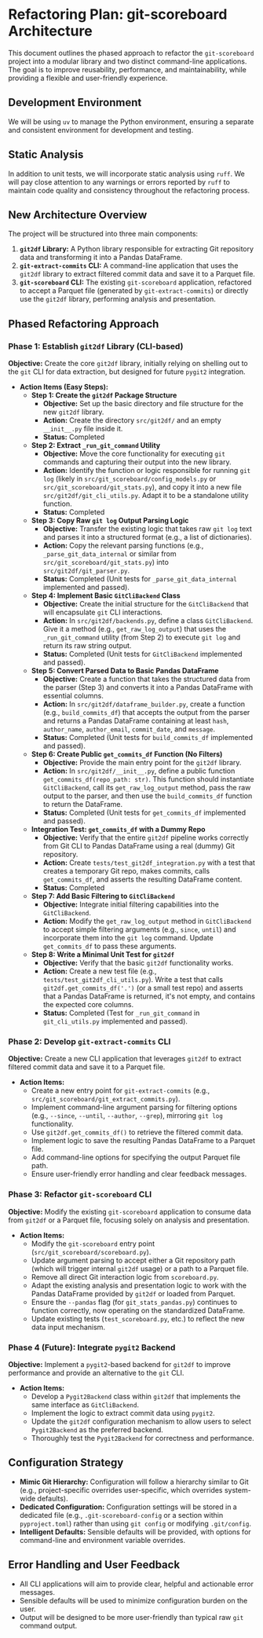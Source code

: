 # Refactoring Plan: git-scoreboard Architecture

This document outlines the phased approach to refactor the `git-scoreboard` project into a modular library and two distinct command-line applications. The goal is to improve reusability, performance, and maintainability, while providing a flexible and user-friendly experience.

## Development Environment

We will be using `uv` to manage the Python environment, ensuring a separate and consistent environment for development and testing.

## Static Analysis

In addition to unit tests, we will incorporate static analysis using `ruff`. We will pay close attention to any warnings or errors reported by `ruff` to maintain code quality and consistency throughout the refactoring process.

## New Architecture Overview

The project will be structured into three main components:

1.  **`git2df` Library:** A Python library responsible for extracting Git repository data and transforming it into a Pandas DataFrame.
2.  **`git-extract-commits` CLI:** A command-line application that uses the `git2df` library to extract filtered commit data and save it to a Parquet file.
3.  **`git-scoreboard` CLI:** The existing `git-scoreboard` application, refactored to accept a Parquet file (generated by `git-extract-commits`) or directly use the `git2df` library, performing analysis and presentation.

## Phased Refactoring Approach

### Phase 1: Establish `git2df` Library (CLI-based)

**Objective:** Create the core `git2df` library, initially relying on shelling out to the `git` CLI for data extraction, but designed for future `pygit2` integration.

*   **Action Items (Easy Steps):**
    *   **Step 1: Create the `git2df` Package Structure**
        *   **Objective:** Set up the basic directory and file structure for the new `git2df` library.
        *   **Action:** Create the directory `src/git2df/` and an empty `__init__.py` file inside it.
        *   **Status:** Completed
    *   **Step 2: Extract `_run_git_command` Utility**
        *   **Objective:** Move the core functionality for executing `git` commands and capturing their output into the new library.
        *   **Action:** Identify the function or logic responsible for running `git log` (likely in `src/git_scoreboard/config_models.py` or `src/git_scoreboard/git_stats.py`), and copy it into a new file `src/git2df/git_cli_utils.py`. Adapt it to be a standalone utility function.
        *   **Status:** Completed
    *   **Step 3: Copy Raw `git log` Output Parsing Logic**
        *   **Objective:** Transfer the existing logic that takes raw `git log` text and parses it into a structured format (e.g., a list of dictionaries).
        *   **Action:** Copy the relevant parsing functions (e.g., `_parse_git_data_internal` or similar from `src/git_scoreboard/git_stats.py`) into `src/git2df/git_parser.py`.
        *   **Status:** Completed (Unit tests for `_parse_git_data_internal` implemented and passed).
    *   **Step 4: Implement Basic `GitCliBackend` Class**
        *   **Objective:** Create the initial structure for the `GitCliBackend` that will encapsulate `git` CLI interactions.
        *   **Action:** In `src/git2df/backends.py`, define a class `GitCliBackend`. Give it a method (e.g., `get_raw_log_output`) that uses the `_run_git_command` utility (from Step 2) to execute `git log` and return its raw string output.
        *   **Status:** Completed (Unit tests for `GitCliBackend` implemented and passed).
    *   **Step 5: Convert Parsed Data to Basic Pandas DataFrame**
        *   **Objective:** Create a function that takes the structured data from the parser (Step 3) and converts it into a Pandas DataFrame with essential columns.
        *   **Action:** In `src/git2df/dataframe_builder.py`, create a function (e.g., `build_commits_df`) that accepts the output from the parser and returns a Pandas DataFrame containing at least `hash`, `author_name`, `author_email`, `commit_date`, and `message`.
        *   **Status:** Completed (Unit tests for `build_commits_df` implemented and passed).
    *   **Step 6: Create Public `get_commits_df` Function (No Filters)**
        *   **Objective:** Provide the main entry point for the `git2df` library.
        *   **Action:** In `src/git2df/__init__.py`, define a public function `get_commits_df(repo_path: str)`. This function should instantiate `GitCliBackend`, call its `get_raw_log_output` method, pass the raw output to the parser, and then use the `build_commits_df` function to return the DataFrame.
        *   **Status:** Completed (Unit tests for `get_commits_df` implemented and passed).
    *   **Integration Test: `get_commits_df` with a Dummy Repo**
        *   **Objective:** Verify that the entire `git2df` pipeline works correctly from Git CLI to Pandas DataFrame using a real (dummy) Git repository.
        *   **Action:** Create `tests/test_git2df_integration.py` with a test that creates a temporary Git repo, makes commits, calls `get_commits_df`, and asserts the resulting DataFrame content.
        *   **Status:** Completed
    *   **Step 7: Add Basic Filtering to `GitCliBackend`**
        *   **Objective:** Integrate initial filtering capabilities into the `GitCliBackend`.
        *   **Action:** Modify the `get_raw_log_output` method in `GitCliBackend` to accept simple filtering arguments (e.g., `since`, `until`) and incorporate them into the `git log` command. Update `get_commits_df` to pass these arguments.
    *   **Step 8: Write a Minimal Unit Test for `git2df`**
        *   **Objective:** Verify that the basic `git2df` functionality works.
        *   **Action:** Create a new test file (e.g., `tests/test_git2df_cli_utils.py`). Write a test that calls `git2df.get_commits_df('.')` (or a small test repo) and asserts that a Pandas DataFrame is returned, it's not empty, and contains the expected core columns.
        *   **Status:** Completed (Test for `_run_git_command` in `git_cli_utils.py` implemented and passed).

### Phase 2: Develop `git-extract-commits` CLI

**Objective:** Create a new CLI application that leverages `git2df` to extract filtered commit data and save it to a Parquet file.

*   **Action Items:**
    *   Create a new entry point for `git-extract-commits` (e.g., `src/git_scoreboard/git_extract_commits.py`).
    *   Implement command-line argument parsing for filtering options (e.g., `--since`, `--until`, `--author`, `--grep`), mirroring `git log` functionality.
    *   Use `git2df.get_commits_df()` to retrieve the filtered commit data.
    *   Implement logic to save the resulting Pandas DataFrame to a Parquet file.
    *   Add command-line options for specifying the output Parquet file path.
    *   Ensure user-friendly error handling and clear feedback messages.

### Phase 3: Refactor `git-scoreboard` CLI

**Objective:** Modify the existing `git-scoreboard` application to consume data from `git2df` or a Parquet file, focusing solely on analysis and presentation.

*   **Action Items:**
    *   Modify the `git-scoreboard` entry point (`src/git_scoreboard/scoreboard.py`).
    *   Update argument parsing to accept either a Git repository path (which will trigger internal `git2df` usage) or a path to a Parquet file.
    *   Remove all direct Git interaction logic from `scoreboard.py`.
    *   Adapt the existing analysis and presentation logic to work with the Pandas DataFrame provided by `git2df` or loaded from Parquet.
    *   Ensure the `--pandas` flag (for `git_stats_pandas.py`) continues to function correctly, now operating on the standardized DataFrame.
    *   Update existing tests (`test_scoreboard.py`, etc.) to reflect the new data input mechanism.

### Phase 4 (Future): Integrate `pygit2` Backend

**Objective:** Implement a `pygit2`-based backend for `git2df` to improve performance and provide an alternative to the `git` CLI.

*   **Action Items:**
    *   Develop a `Pygit2Backend` class within `git2df` that implements the same interface as `GitCliBackend`.
    *   Implement the logic to extract commit data using `pygit2`.
    *   Update the `git2df` configuration mechanism to allow users to select `Pygit2Backend` as the preferred backend.
    *   Thoroughly test the `Pygit2Backend` for correctness and performance.

## Configuration Strategy

*   **Mimic Git Hierarchy:** Configuration will follow a hierarchy similar to Git (e.g., project-specific overrides user-specific, which overrides system-wide defaults).
*   **Dedicated Configuration:** Configuration settings will be stored in a dedicated file (e.g., `.git-scoreboard-config` or a section within `pyproject.toml`) rather than using `git config` or modifying `.git/config`.
*   **Intelligent Defaults:** Sensible defaults will be provided, with options for command-line and environment variable overrides.

## Error Handling and User Feedback

*   All CLI applications will aim to provide clear, helpful and actionable error messages.
*   Sensible defaults will be used to minimize configuration burden on the user.
*   Output will be designed to be more user-friendly than typical raw `git` command output.
